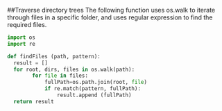 ##Traverse directory trees
The following function uses os.walk to iterate through files in a specific folder, and uses regular expression to find the required files.<br>
```python
import os
import re

def findFiles (path, pattern):
  result = []
  for root, dirs, files in os.walk(path):
		for file in files:
			fullPath=os.path.join(root, file)
			if re.match(pattern, fullPath):
				result.append (fullPath)
  return result
```